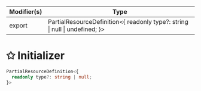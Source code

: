| Modifier(s)                            | Type                     |
|----------------------------------------|--------------------------|
| export | PartialResourceDefinition&lt;{ readonly type?: string &#124; null &#124; undefined; }&gt; |

# &#10025; Initializer

```ts
PartialResourceDefinition<{
  readonly type?: string | null;
}>
```